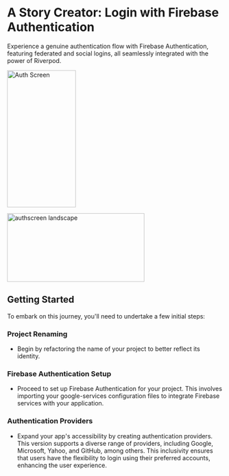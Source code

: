 # A Story Creator: Login with Firebase Authentication
Experience a genuine authentication flow with Firebase Authentication, featuring federated and social logins, all seamlessly integrated with the power of Riverpod.

<div>
<a href='https://postimg.cc/hQ46YpCB' target='_blank'><img src='https://i.postimg.cc/vT5ycKfc/Captura-de-pantalla-2024-03-26-a-las-19-59-39.png' height="320" width="160" border='0' alt='Auth Screen'/></a>
  
<a href='https://postimg.cc/rzWDygFJ' target='_blank'><img src='https://i.postimg.cc/pVczZ1wg/Simulator-Screenshot-i-Pad-mini-6th-generation-2024-03-26-at-20-05-07.png' height="160" width="320" border='0' alt='authscreen landscape'/></a>
</div>

## Getting Started
To embark on this journey, you'll need to undertake a few initial steps:

### Project Renaming
- Begin by refactoring the name of your project to better reflect its identity.

### Firebase Authentication Setup
 - Proceed to set up Firebase Authentication for your project. This involves importing your google-services configuration files to integrate Firebase services with your application.

### Authentication Providers
- Expand your app's accessibility by creating authentication providers. This version supports a diverse range of providers, including Google, Microsoft, Yahoo, and GitHub, among others. This inclusivity ensures that users have the flexibility to login using their preferred accounts, enhancing the user experience.

